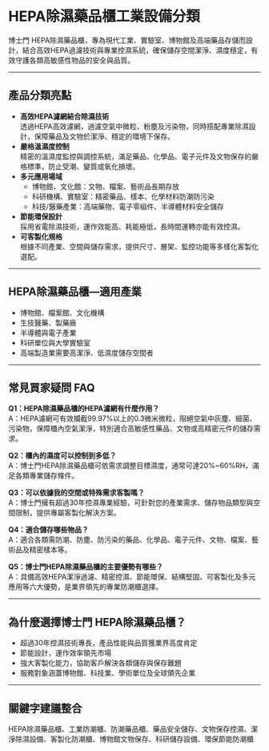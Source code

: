 # HEPA除濕藥品櫃工業設備分類

博士門 HEPA除濕藥品櫃，專為現代工業、實驗室、博物館及高端藥品存儲而設計，結合高效HEPA過濾技術與專業控濕系統，確保儲存空間潔淨、濕度穩定，有效守護各類高敏感性物品的安全與品質。

---

## 產品分類亮點

- **高效HEPA濾網結合除濕技術**  
  透過HEPA高效濾網，過濾空氣中微粒、粉塵及污染物，同時搭配專業除濕設計，保障藥品及文物於潔淨、穩定的環境下保存。
- **嚴格溫濕度控制**  
  精密的溫濕度監控與調控系統，滿足藥品、化學品、電子元件及文物保存的嚴格標準，防止受潮、變質或氧化損壞。
- **多元應用場域**  
  - 博物館、文化館：文物、檔案、藝術品長期存放
  - 科研機構、實驗室：精密藥品、樣本、化學材料防潮防污染
  - 科技/醫藥產業：高端藥物、電子零組件、半導體材料安全儲存
- **節能環保設計**  
  採用省電除濕技術，運作效能高、耗能極低，長時間運轉亦能有效控濕。
- **可客製化規格**  
  根據不同產業、空間與儲存需求，提供尺寸、層架、監控功能等多樣化客製化選配。

---

## HEPA除濕藥品櫃—適用產業

- 博物館、檔案館、文化機構
- 生技醫藥、製藥廠
- 半導體與電子產業
- 科研單位與大學實驗室
- 高端製造業需要高潔淨、低濕度儲存空間者

---

## 常見買家疑問 FAQ

**Q1：HEPA除濕藥品櫃的HEPA濾網有什麼作用？**  
A：HEPA濾網可有效攔截99.97%以上的0.3微米微粒，阻絕空氣中灰塵、細菌、污染物，保障櫃內空氣潔淨，特別適合高敏感性藥品、文物或高精密元件的儲存需求。

**Q2：櫃內的濕度可以控制到多低？**  
A：博士門HEPA除濕藥品櫃可依需求調整目標濕度，通常可達20%~60%RH，滿足各類專業儲存條件。

**Q3：可以依據我的空間或特殊需求客製嗎？**  
A：博士門擁有超過30年控濕專業經驗，可針對您的產業需求、儲存物品類型與空間限制，提供專屬客製化解決方案。

**Q4：適合儲存哪些物品？**  
A：適合各類需防潮、防塵、防污染的藥品、化學品、電子元件、文物、檔案、藝術品及精密樣本等。

**Q5：博士門HEPA除濕藥品櫃的主要優勢有哪些？**  
A：具備高效HEPA潔淨過濾、精密控濕、節能環保、結構堅固、可客製化及多元應用等六大優勢，是業界領先的專業防潮櫃選擇。

---

## 為什麼選擇博士門 HEPA除濕藥品櫃？

- 超過30年控濕技術專長，產品性能與品質獲業界高度肯定
- 節能設計，運作效率領先市場
- 強大客製化能力，協助客戶解決各類儲存與保存難題
- 服務對象涵蓋博物館、科技業、學術單位及全球領先企業

---

## 關鍵字建議整合

HEPA除濕藥品櫃、工業防潮櫃、防潮藥品櫃、藥品安全儲存、文物保存控濕、潔淨除濕設備、客製化防潮櫃、博物館文物保存、科研儲存設備、環保節能防潮櫃